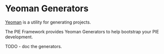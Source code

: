 # Yeoman Generators

[Yeoman](http://yeoman.io/) is a utility for generating projects.

The PIE Framework provides Yeoman Generators to help bootstrap your PIE development.

TODO - doc the generators.